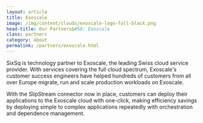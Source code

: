 ```yaml
---
layout: article
title: Exoscale
image: /img/content/clouds/exoscale-logo-full-black.png
head-title: Our Partners&#58; Exoscale
class: partners
category: about
permalink: /partners/exoscale.html
---
```


SixSq is technology partner to Exoscale, the leading Swiss cloud service provider. With services covering the full cloud spectrum, Exoscale's customer success engineers have helped hundreds of customers from all over Europe migrate, run and scale production workloads on Exoscale. 

With the SlipStream connector now in place, customers can deploy their applications to the Exoscale cloud with one-click, making efficiency savings by deploying simple to complex applications repeatedly with orchestration and dependence management.
